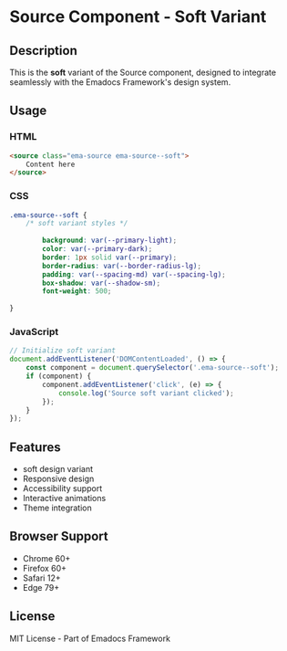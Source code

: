 # Source Component - Soft Variant

## Description
This is the **soft** variant of the Source component, designed to integrate seamlessly with the Emadocs Framework's design system.

## Usage

### HTML
```html
<source class="ema-source ema-source--soft">
    Content here
</source>
```

### CSS
```css
.ema-source--soft {
    /* soft variant styles */
    
        background: var(--primary-light);
        color: var(--primary-dark);
        border: 1px solid var(--primary);
        border-radius: var(--border-radius-lg);
        padding: var(--spacing-md) var(--spacing-lg);
        box-shadow: var(--shadow-sm);
        font-weight: 500;
    
}
```

### JavaScript
```javascript
// Initialize soft variant
document.addEventListener('DOMContentLoaded', () => {
    const component = document.querySelector('.ema-source--soft');
    if (component) {
        component.addEventListener('click', (e) => {
            console.log('Source soft variant clicked');
        });
    }
});
```

## Features
- soft design variant
- Responsive design
- Accessibility support
- Interactive animations
- Theme integration

## Browser Support
- Chrome 60+
- Firefox 60+
- Safari 12+
- Edge 79+

## License
MIT License - Part of Emadocs Framework
